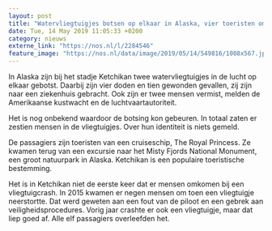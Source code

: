 ```yaml
---
layout: post
title: "Watervliegtuigjes botsen op elkaar in Alaska, vier toeristen omgekomen"
date: Tue, 14 May 2019 11:05:33 +0200
category: nieuws
externe_link: "https://nos.nl/l/2284546"
feature_image: "https://nos.nl/data/image/2019/05/14/549816/1008x567.jpg"
---
```


<p>In Alaska zijn bij het stadje Ketchikan twee watervliegtuigjes in de lucht op elkaar gebotst. Daarbij zijn vier doden en tien gewonden gevallen, zij zijn naar een ziekenhuis gebracht. Ook zijn er twee mensen vermist, melden de Amerikaanse kustwacht en de luchtvaartautoriteit.</p>
<p>Het is nog onbekend waardoor de botsing kon gebeuren. In totaal zaten er zestien mensen in de vliegtuigjes. Over hun identiteit is niets gemeld.</p>
<p>De passagiers zijn toeristen van een cruiseschip, The Royal Princess. Ze kwamen terug van een excursie naar het Misty Fjords National Monument, een groot natuurpark in Alaska. Ketchikan is een populaire toeristische bestemming.</p>
<p>Het is in Ketchikan niet de eerste keer dat er mensen omkomen bij een vliegtuigcrash. In 2015 kwamen er negen mensen om toen een vliegtuigje neerstortte. Dat werd geweten aan een fout van de piloot en een gebrek aan veiligheidsprocedures. Vorig jaar crashte er ook een vliegtuigje, maar dat liep goed af. Alle elf passagiers overleefden het.</p>
